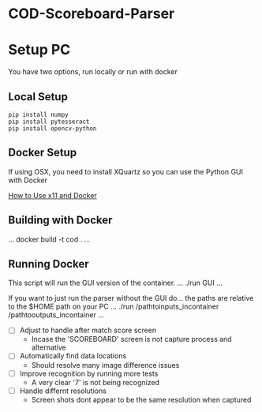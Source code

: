 # COD-Scoreboard-Parser

# Setup PC
You have two options, run locally or run with docker

## Local Setup
```
pip install numpy
pip install pytesseract
pip install opencv-python
```

## Docker Setup

If using OSX, you need to install XQuartz so you can use the Python GUI with Docker

[How to Use x11 and Docker](https://medium.com/@mreichelt/how-to-show-x11-windows-within-docker-on-mac-50759f4b65cb)

## Building with Docker
...
docker build -t cod .
...

## Running Docker
This script will run the GUI version of the container.
...
./run GUI
...

If you want to just run the parser without the GUI do... the paths are relative to the $HOME path on your PC
...
./run /pathtoinputs_incontainer /pathtooutputs_incontainer
...


- [ ] Adjust to handle after match score screen
  - Incase the 'SCOREBOARD' screen is not capture process and alternative
- [ ] Automatically find data locations
  - Should resolve many image difference issues
- [ ] Improve recognition by running more tests
  - A very clear '7' is not being recognized
- [ ] Handle differnt resolutions
  - Screen shots dont appear to be the same resolution when captured
